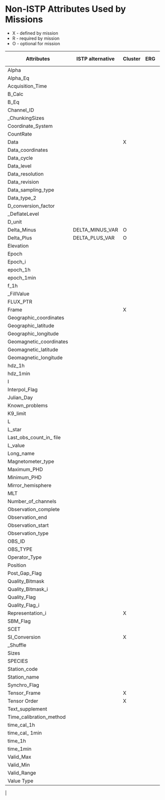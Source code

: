 # Non-ISTP Attributes Used by Missions

- X - defined by mission
- R - required by mission
- O - optional for mission

| Attributes | ISTP alternative | Cluster | ERG | GOLD | ICON | MMS | PDS | PRBEM | PSP | Solar Orbiter |
| ---------- | ---------------- | ------- | --- | ---- | ---- | --- | --- | ----- | --- | ------------- |
| Alpha |
| Alpha_Eq |
| Acquisition_Time |
| B_Calc| 
| B_Eq |
| Channel_ID |
| _ChunkingSizes |
| Coordinate_System |
| CountRate |
| Data |                            | X|
| Data_coordinates |
| Data_cycle |
| Data_level |
| Data_resolution | 
| Data_revision |
| Data_sampling_type |
| Data_type_2 |
| D_conversion_factor |
| _DeflateLevel
| D_unit |
| Delta_Minus | DELTA_MINUS_VAR | O | | | | | | | | 
| Delta_Plus | DELTA_PLUS_VAR | O | | | | | | | | 
| Elevation |
| Epoch |
| Epoch_i |
| epoch_1h |
| epoch_1min |
| f_1h |
| _FillValue |
| FLUX_PTR |
| Frame | | X | | | | | | | | 
| Geographic_coordinates |
| Geographic_latitude |
| Geographic_longitude |
| Geomagnetic_coordinates |
| Geomagnetic_latitude |
| Geomagnetic_longitude |
| hdz_1h |
| hdz_1min |
| I |
| Interpol_Flag | 
| Julian_Day |
| Known_problems |
| K9_limit |
| L |
| L_star |
| Last_obs_count_in_ file |
| L_value |
| Long_name |
| Magnetometer_type |
| Maximum_PHD |
| Minimum_PHD |
| Mirror_hemisphere |
| MLT |
| Number_of_channels |
| Observation_complete |
| Observation_end |
| Observation_start |
| Observation_type |
| OBS_ID |
| OBS_TYPE |
| Operator_Type |
| Position |
| Post_Gap_Flag |
| Quality_Bitmask |
| Quality_Bitmask_i |
| Quality_Flag |
| Quality_Flag_i |
| Representation_i | | X | | | | | | | | 
| SBM_Flag |
| SCET |
| SI_Conversion | | X | | | | | | | | 
| _Shuffle |
| Sizes |
| SPECIES |
| Station_code |
| Station_name |
| Synchro_Flag |
| Tensor_Frame | | X | | | | | | | | 
| Tensor Order | | X | | | | | | | | 
| Text_supplement |
| Time_calibration_method |
| time_cal_1h |
| time_cal_ 1min |
| time_1h |
| time_1min |
| Valid_Max |
| Valid_Min |
| Valid_Range |
| Value Type  | | | | | | | | | | 
| 


